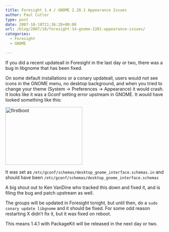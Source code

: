 ```yaml
---
title: Foresight 1.4 / GNOME 2.20.1 Appearance Issues
author: Paul Cutler
type: post
date: 2007-10-18T21:36:20+00:00
url: /blog/2007/10/foresight-14-gnome-2201-appearance-issues/
categories:
  - Foresight
  - GNOME

---
```

If you did a recent updateall in Foresight in the last day or two, there was a bug in libgnome that has been fixed.

On some default installations or a conary updateall, users would not see icons in the GNOME menu, no desktop background, and when you tried to change your theme (System -> Preferences -> Appearance) it would crash. It looks like it was a Gconf setting error upstream in GNOME. It would have looked something like this:

[<img src="https://i1.wp.com/farm3.static.flickr.com/2182/1595390798_712fc5d9b3_m.jpg?resize=240%2C180" width="240" height="180" alt="firstboot" data-recalc-dims="1" />][1]

It was set as `/etc/gconf/schemas/desktop_gnome_interface.schemas.in` and should have been `/etc/gconf/schemas/desktop_gnome_interface.schemas`

A big shout out to Ken VanDine who tracked this down and fixed it, and is filing the bug and patch upstream as well.

The groups will be updated in Foresight tonight, but until then, do a `sudo conary update libgnome` and it should be fixed. For some odd reason restarting X didn&#8217;t fix it, but it was fixed on reboot.

This means 1.4.1 with PackageKit will be released in the next day or two.

 [1]: http://www.flickr.com/photos/silwenae/1595390798/ "Photo Sharing"